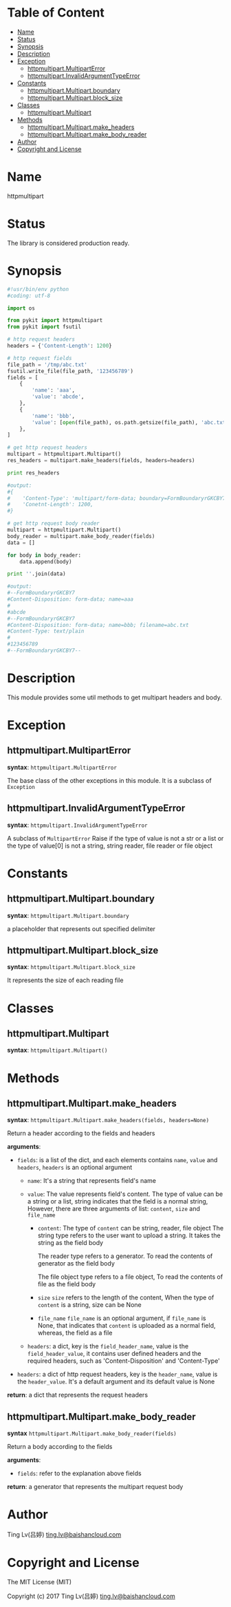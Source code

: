 <!-- START doctoc generated TOC please keep comment here to allow auto update -->
<!-- DON'T EDIT THIS SECTION, INSTEAD RE-RUN doctoc TO UPDATE -->
#   Table of Content

- [Name](#name)
- [Status](#status)
- [Synopsis](#synopsis)
- [Description](#description)
- [Exception](#exception)
  - [httpmultipart.MultipartError](#httpmultipartmultiparterror)
  - [httpmultipart.InvalidArgumentTypeError](#httpmultipartinvalidargumenttypeerror)
- [Constants](#constants)
  - [httpmultipart.Multipart.boundary](#httpmultipartmultipartboundary)
  - [httpmultipart.Multipart.block_size](#httpmultipartmultipartblock_size)
- [Classes](#classes)
  - [httpmultipart.Multipart](httpmultipartmultipart)
- [Methods](#methods)
  - [httpmultipart.Multipart.make_headers](#httpmultipartmultipartmake_headers)
  - [httpmultipart.Multipart.make_body_reader](#httpmultipartmultipartmake_body_reader)
- [Author](#author)
- [Copyright and License](#copyright-and-license)

<!-- END doctoc generated TOC please keep comment here to allow auto update -->

#   Name

httpmultipart

#   Status

The library is considered production ready.

#   Synopsis

```python
#!usr/bin/env python
#coding: utf-8

import os

from pykit import httpmultipart
from pykit import fsutil

# http request headers
headers = {'Content-Length': 1200}

# http request fields
file_path = '/tmp/abc.txt'
fsutil.write_file(file_path, '123456789')
fields = [
    {
        'name': 'aaa',
        'value': 'abcde',
    },
    {
        'name': 'bbb',
        'value': [open(file_path), os.path.getsize(file_path), 'abc.txt']
    },
]

# get http request headers
multipart = httpmultipart.Multipart()
res_headers = multipart.make_headers(fields, headers=headers)

print res_headers

#output:
#{
#    'Content-Type': 'multipart/form-data; boundary=FormBoundaryrGKCBY7',
#    'Conetnt-Length': 1200,
#}

# get http request body reader
multipart = httpmultipart.Multipart()
body_reader = multipart.make_body_reader(fields)
data = []

for body in body_reader:
    data.append(body)

print ''.join(data)

#output:
#--FormBoundaryrGKCBY7
#Content-Disposition: form-data; name=aaa
#
#abcde
#--FormBoundaryrGKCBY7
#Content-Disposition: form-data; name=bbb; filename=abc.txt
#Content-Type: text/plain
#
#123456789
#--FormBoundaryrGKCBY7--

```

#   Description

This module provides some util methods to get multipart headers and body.

#   Exception

##  httpmultipart.MultipartError

**syntax**:
`httpmultipart.MultipartError`

The base class of the other exceptions in this module.
It is a subclass of `Exception`

##  httpmultipart.InvalidArgumentTypeError

**syntax**:
`httpmultipart.InvalidArgumentTypeError`

A subclass of `MultipartError`
Raise if the type of value is not a str or a list or the type of value[0]
is not a string, string reader, file reader or file object

#   Constants

##  httpmultipart.Multipart.boundary

**syntax**:
`httpmultipart.Multipart.boundary`

a placeholder that represents out specified delimiter

##  httpmultipart.Multipart.block_size

**syntax**:
`httpmultipart.Multipart.block_size`

It represents the size of each reading file

#   Classes

##  httpmultipart.Multipart

**syntax**:
`httpmultipart.Multipart()`

#   Methods

##  httpmultipart.Multipart.make_headers

**syntax**:
`httpmultipart.Multipart.make_headers(fields, headers=None)`

Return a header according to the fields and headers

**arguments**:

-   `fields`:
    is a list of the dict, and each elements contains `name`, `value` and `headers`,
    `headers` is an optional argument

    -   `name`:
    It's a string that represents field's name

    -   `value`:
    The value represents field's content. The type of value can be a string or a
    list, string indicates that the field is a normal string, However, there are
    three arguments of list: `content`, `size` and `file_name`

        -   `content`:
        The type of `content` can be string, reader, file object
            The string type refers to the user want to upload a string. It takes the
        string as the field body

            The reader type refers to a generator. To read the contents of generator as
        the field body

            The file object type refers to a file object, To read the contents of file
        as the field body

        -   `size`
        `size` refers to the length of the content, When the type of `content` is a
        string, size can be None

        - `file_name`
        `file_name` is an optional argument, if `file_name` is None, that indicates
        that `content` is uploaded as a normal field, whereas, the field as a file

    -   `headers`:
    a dict, key is the `field_header_name`, value is the `field_header_value`,
    it contains user defined headers and the required headers, such as
    'Content-Disposition' and 'Content-Type'

-   `headers`:
    a dict of http request headers, key is the `header_name`, value is the
    `header_value`.  It's a default argument and its default value is None

**return**:
a dict that represents the request headers

##  httpmultipart.Multipart.make_body_reader

**syntax**
`httpmultipart.Multipart.make_body_reader(fields)`

Return a body according to the fields

**arguments**:

-  `fields`:
    refer to the explanation above fields

**return**:
a generator that represents the multipart request body

#   Author

Ting Lv(吕婷) <ting.lv@baishancloud.com>

#   Copyright and License

The MIT License (MIT)

Copyright (c) 2017 Ting Lv(吕婷) <ting.lv@baishancloud.com>
